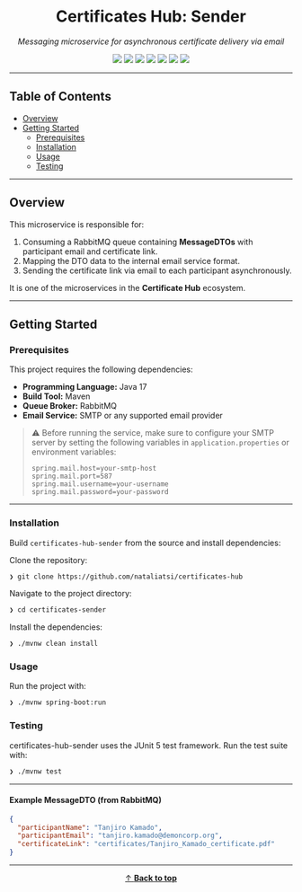 <h1 align="center">Certificates Hub: Sender</h1>

<p align="center"><em>Messaging microservice for asynchronous certificate delivery via email</em></p>

<p align="center">
  <img src="https://img.shields.io/badge/Status-In%20Testing-4CAF50?style=flat">
  <img src="https://img.shields.io/badge/Java-17-4CAF50?style=flat&logo=java&logoColor=white">
  <img src="https://img.shields.io/badge/Spring%20Boot-3.x-4CAF50?style=flat&logo=spring-boot&logoColor=white">
  <img src="https://img.shields.io/badge/RabbitMQ-Queue-4CAF50?style=flat&logo=rabbitmq&logoColor=white">
  <img src="https://img.shields.io/badge/REST%20API-Design-4CAF50?style=flat&logo=OpenAPI-Initiative&logoColor=white">
  <img src="https://img.shields.io/badge/JUnit5-Test-4CAF50?style=flat&logo=junit5&logoColor=white">
  <img src="https://img.shields.io/badge/Maven-Build-4CAF50?style=flat&logo=apache-maven&logoColor=white">
</p>

---

## Table of Contents

- [Overview](#overview)
- [Getting Started](#getting-started)
    - [Prerequisites](#prerequisites)
    - [Installation](#installation)
    - [Usage](#usage)
    - [Testing](#testing)

---

## Overview

This microservice is responsible for:

1. Consuming a RabbitMQ queue containing **MessageDTOs** with participant email and certificate link.
2. Mapping the DTO data to the internal email service format.
3. Sending the certificate link via email to each participant asynchronously.

It is one of the microservices in the **Certificate Hub** ecosystem.

---

## Getting Started

### Prerequisites

This project requires the following dependencies:

- **Programming Language:** Java 17
- **Build Tool:** Maven
- **Queue Broker:** RabbitMQ
- **Email Service:** SMTP or any supported email provider

> ⚠️ Before running the service, make sure to configure your SMTP server by setting the following variables in `application.properties` or environment variables:
>
> ```properties
> spring.mail.host=your-smtp-host
> spring.mail.port=587
> spring.mail.username=your-username
> spring.mail.password=your-password
> ```

---

### Installation

Build `certificates-hub-sender` from the source and install dependencies:

Clone the repository:

```bash
❯ git clone https://github.com/nataliatsi/certificates-hub
````

Navigate to the project directory:

```bash
❯ cd certificates-sender
```

Install the dependencies:

```bash
❯ ./mvnw clean install
```

### Usage

Run the project with:

```bash
❯ ./mvnw spring-boot:run
```

### Testing

certificates-hub-sender uses the JUnit 5 test framework. Run the test suite with:

```bash
❯ ./mvnw test
```

---

#### Example MessageDTO (from RabbitMQ)

```json
{
  "participantName": "Tanjiro Kamado",
  "participantEmail": "tanjiro.kamado@demoncorp.org",
  "certificateLink": "certificates/Tanjiro_Kamado_certificate.pdf"
}
```

---

<div align="center">

[↑ **Back to top**](#certificates-hub-sender)

</div>
